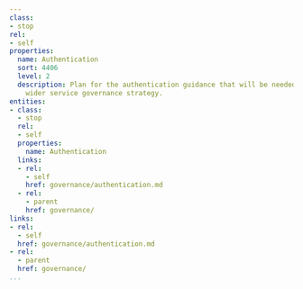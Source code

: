 ```yaml
---
class:
- stop
rel:
- self
properties:
  name: Authentication
  sort: 4406
  level: 2
  description: Plan for the authentication guidance that will be needed to drive a
    wider service governance strategy.
entities:
- class:
  - stop
  rel:
  - self
  properties:
    name: Authentication
  links:
  - rel:
    - self
    href: governance/authentication.md
  - rel:
    - parent
    href: governance/
links:
- rel:
  - self
  href: governance/authentication.md
- rel:
  - parent
  href: governance/
...
```

